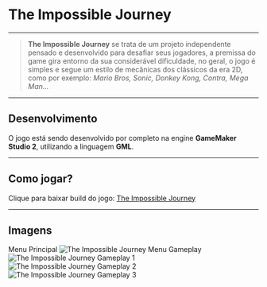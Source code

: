 # The Impossible Journey

---

> __The Impossible Journey__ se trata de um projeto independente pensado e desenvolvido para desafiar seus jogadores, a premissa do game gira entorno da sua considerável dificuldade, no geral, o jogo é simples e segue um estilo de mecânicas dos clássicos da era 2D, como por exemplo: *Mario Bros, Sonic, Donkey Kong, Contra, Mega Man...*

---

## Desenvolvimento

O jogo está sendo desenvolvido por completo na engine __GameMaker Studio 2__, utilizando a linguagem __GML__.

---

## Como jogar?

Clique para baixar build do jogo: [The Impossible Journey](https://drive.google.com/drive/folders/1WXhYC_387VDQwyteyALkxpJeMf6JeyXx?usp=sharing)

---

## Imagens

Menu Principal
![The Impossible Journey Menu](https://github.com/LuizHenriqueLobo1/The-Impossible-Journey/blob/master/datafiles/images/The_Impossible_Journey_Print_Menu.png)
Gameplay
![The Impossible Journey Gameplay 1](https://github.com/LuizHenriqueLobo1/The-Impossible-Journey/blob/master/datafiles/images/The_Impossible_Journey_Print_Gameplay_1.png)
![The Impossible Journey Gameplay 2](https://github.com/LuizHenriqueLobo1/The-Impossible-Journey/blob/master/datafiles/images/The_Impossible_Journey_Print_Gameplay_2.png)
![The Impossible Journey Gameplay 3](https://github.com/LuizHenriqueLobo1/The-Impossible-Journey/blob/master/datafiles/images/The_Impossible_Journey_Print_Gameplay_3.png)